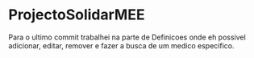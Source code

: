# ProjectoSolidarMEE
Para o ultimo commit trabalhei na parte de Definicoes onde eh possivel adicionar, editar, remover e fazer a busca de um medico especifico. 
